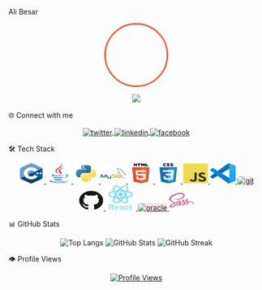 Ali Besar
<!-- Centered Profile Image with Border --> <p align="center"> <img src="https://i.pinimg.com/564x/a6/04/18/a60418b2bdde122128a68f3307bc1113.jpg" width="120px" height="120px" style="border-radius: 50%; border: 3px solid #FF5733;"> </p> <!-- Typing SVG --> <p align="center"> <a href="https://github.com/mhmodfrmwi/readme-typing-svg"> <img src="https://readme-typing-svg.herokuapp.com/?lines=Welcome%20to%20ur%20Tribal%20Chief☝;&font=Fira%20Code&center=true&width=440&height=45&color=FF5733&vCenter=true&size=22"> </a> </p>
🌐 Connect with me
<p align="center"> <a href="https://twitter.com/alibesar93247" target="_blank"> <img align="center" src="https://raw.githubusercontent.com/rahuldkjain/github-profile-readme-generator/master/src/images/icons/Social/twitter.svg" alt="twitter" height="30" width="40" style="transition: transform 0.2s;" onmouseover="this.style.transform='scale(1.1)'" onmouseout="this.style.transform='scale(1)'" /> </a> <a href="https://www.linkedin.com/in/ali-besar-9a62a52a2?utm_source=share&utm_campaign=share_via&utm_content=profile&utm_medium=android_app" target="_blank"> <img align="center" src="https://raw.githubusercontent.com/rahuldkjain/github-profile-readme-generator/master/src/images/icons/Social/linked-in-alt.svg" alt="linkedin" height="30" width="40" style="transition: transform 0.2s;" onmouseover="this.style.transform='scale(1.1)'" onmouseout="this.style.transform='scale(1)'" /> </a> <a href="https://www.facebook.com/ali.beasr.9?mibextid=ZbWKwL" target="_blank"> <img align="center" src="https://raw.githubusercontent.com/rahuldkjain/github-profile-readme-generator/master/src/images/icons/Social/facebook.svg" alt="facebook" height="30" width="40" style="transition: transform 0.2s;" onmouseover="this.style.transform='scale(1.1)'" onmouseout="this.style.transform='scale(1)'" /> </a> </p>
🛠 Tech Stack
<p align="center"> <a href="https://www.w3schools.com/cpp/" target="_blank" rel="noreferrer"> <img src="https://raw.githubusercontent.com/devicons/devicon/master/icons/cplusplus/cplusplus-original.svg" alt="cplusplus" width="50" height="40" style="background-color:#00599C1a; border-radius: 5px; transition: transform 0.2s;" onmouseover="this.style.transform='scale(1.1)'" onmouseout="this.style.transform='scale(1)'" /> </a> <a href="https://www.java.com" target="_blank" rel="noreferrer"> <img src="https://raw.githubusercontent.com/devicons/devicon/master/icons/java/java-original.svg" alt="java" width="50" height="40" style="background-color:#0073961a; border-radius: 5px; transition: transform 0.2s;" onmouseover="this.style.transform='scale(1.1)'" onmouseout="this.style.transform='scale(1)'" /> </a> <a href="https://www.python.org" target="_blank" rel="noreferrer"> <img src="https://raw.githubusercontent.com/devicons/devicon/master/icons/python/python-original.svg" alt="python" width="50" height="40" style="background-color:#3776AB1a; border-radius: 5px; transition: transform 0.2s;" onmouseover="this.style.transform='scale(1.1)'" onmouseout="this.style.transform='scale(1)'" /> </a> <a href="https://www.mysql.com/" target="_blank" rel="noreferrer"> <img src="https://raw.githubusercontent.com/devicons/devicon/master/icons/mysql/mysql-original-wordmark.svg" alt="mysql" width="50" height="40" style="background-color:#4479A11a; border-radius: 5px; transition: transform 0.2s;" onmouseover="this.style.transform='scale(1.1)'" onmouseout="this.style.transform='scale(1)'" /> </a> <a href="https://www.w3schools.com/html/" target="_blank" rel="noreferrer"> <img src="https://raw.githubusercontent.com/devicons/devicon/master/icons/html5/html5-original-wordmark.svg" alt="html5" width="50" height="40" style="background-color:#E34F261a; border-radius: 5px; transition: transform 0.2s;" onmouseover="this.style.transform='scale(1.1)'" onmouseout="this.style.transform='scale(1)'" /> </a> <a href="https://www.w3schools.com/css/" target="_blank" rel="noreferrer"> <img src="https://raw.githubusercontent.com/devicons/devicon/master/icons/css3/css3-original-wordmark.svg" alt="css3" width="50" height="40" style="background-color:#1572B61a; border-radius: 5px; transition: transform 0.2s;" onmouseover="this.style.transform='scale(1.1)'" onmouseout="this.style.transform='scale(1)'" /> </a> <a href="https://developer.mozilla.org/en-US/docs/Web/JavaScript" target="_blank" rel="noreferrer"> <img src="https://raw.githubusercontent.com/devicons/devicon/master/icons/javascript/javascript-original.svg" alt="javascript" width="50" height="40" style="background-color:#F7DF1E1a; border-radius: 5px; transition: transform 0.2s;" onmouseover="this.style.transform='scale(1.1)'" onmouseout="this.style.transform='scale(1)'" /> </a> <a href="https://code.visualstudio.com/" target="_blank" rel="noreferrer"> <img src="https://raw.githubusercontent.com/devicons/devicon/master/icons/vscode/vscode-original.svg" alt="vscode" width="50" height="40" style="background-color:#007ACC1a; border-radius: 5px; transition: transform 0.2s;" onmouseover="this.style.transform='scale(1.1)'" onmouseout="this.style.transform='scale(1)'" /> </a> <a href="https://git-scm.com/" target="_blank" rel="noreferrer"> <img src="https://www.vectorlogo.zone/logos/git-scm/git-scm-icon.svg" alt="git" width="50" height="40" style="background-color:#F050321a; border-radius: 5px; transition: transform 0.2s;" onmouseover="this.style.transform='scale(1.1)'" onmouseout="this.style.transform='scale(1)'" /> </a> <a href="https://github.com/alibesar7" target="_blank" rel="noreferrer"> <img src="https://raw.githubusercontent.com/devicons/devicon/master/icons/github/github-original.svg" alt="github" width="50" height="40" style="background-color:#1817171a; border-radius: 5px; transition: transform 0.2s;" onmouseover="this.style.transform='scale(1.1)'" onmouseout="this.style.transform='scale(1)'" /> </a> <a href="https://reactjs.org/" target="_blank" rel="noreferrer"> <img src="https://raw.githubusercontent.com/devicons/devicon/master/icons/react/react-original-wordmark.svg" alt="react" width="60" height="50" style="background-color:#61DAFB1a; border-radius: 5px; transition: transform 0.2s;" onmouseover="this.style.transform='scale(1.1)'" onmouseout="this.style.transform='scale(1)'" /> </a> <a href="https://www.oracle.com/" target="_blank" rel="noreferrer"> <img src="https://www.vectorlogo.zone/logos/oracle/oracle-icon.svg" alt="oracle" width="50" height="40" style="background-color:#F800001a; border-radius: 5px; transition: transform 0.2s;" onmouseover="this.style.transform='scale(1.1)'" onmouseout="this.style.transform='scale(1)'" /> </a> <a href="https://sass-lang.com/" target="_blank" rel="noreferrer"> <img src="https://raw.githubusercontent.com/devicons/devicon/master/icons/sass/sass-original.svg" alt="sass" width="50" height="40" style="background-color:#CC66991a; border-radius: 5px; transition: transform 0.2s;" onmouseover="this.style.transform='scale(1.1)'" onmouseout="this.style.transform='scale(1)'" /> </a> </p>
📊 GitHub Stats
<p align="center"> <img src="https://github-readme-stats.vercel.app/api/top-langs?username=mhmodfrmwi&show_icons=true&locale=en&layout=compact&theme=highcontrast" alt="Top Langs" /> <img src="https://github-readme-stats.vercel.app/api?username=mhmodfrmwi&show_icons=true&locale=en&theme=highcontrast" alt="GitHub Stats" /> <img src="https://github-readme-streak-stats.herokuapp.com/?user=mhmodfrmwi&theme=highcontrast" alt="GitHub Streak" /> </p>
👁 Profile Views
<p align="center"> <a href="https://komarev.com/ghpvc/?username=mhmodfrmwi&style=for-the-badge&color=red"> <img src="https://komarev.com/ghpvc/?username=mhmodfrmwi&style=for-the-badge&color=red" alt="Profile Views"> </a> </p>
